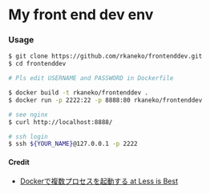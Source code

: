 My front end dev env
===

### Usage

```bash
$ git clone https://github.com/rkaneko/frontenddev.git
$ cd frontenddev

# Pls edit USERNAME and PASSWORD in Dockerfile

$ docker build -t rkaneko/frontenddev .
$ docker run -p 2222:22 -p 8888:80 rkaneko/frontenddev

# see nginx
$ curl http://localhost:8888/

# ssh login
$ ssh ${YOUR_NAME}@127.0.0.1 -p 2222
```

#### Credit

+ [Dockerで複数プロセスを起動する at Less is Best](http://yss44.hatenablog.com/entry/2014/01/05/031736)
